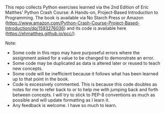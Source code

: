 This repo collects Python exercises learned via the 2nd Edition of Eric Matthes' Python Crash Course: A Hands-on, Project-Based Introduction to Programming. The book is available via No Starch Press or Amazon (https://www.amazon.com/Python-Crash-Course-Project-Based-Introduction/dp/1593276036) and its code is available here (https://ehmatthes.github.io/pcc/).

Note: 
* Some code in this repo may have purposeful errors where the assignment asked for a value to be changed to demonstrate an error. 
* Some code may be duplicated as data is altered later or reused to teach new concepts. 
* Some code will be inefficient because it follows what has been learned up to that point in the book. 
* Code is excessively commented. This is because this code doubles as notes for me to refer back to or to help me with jumping back and forth between concepts. I will try to stick to PEP-8 conventions as much as possible and will update formatting as I learn it. 
* Any feedback is welcome. I have so much to learn. 
